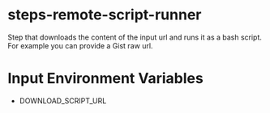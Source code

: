 steps-remote-script-runner
==========================

Step that downloads the content of the input url and runs it as a bash script.
For example you can provide a Gist raw url.

# Input Environment Variables
- DOWNLOAD_SCRIPT_URL
